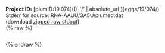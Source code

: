**Project ID:** [plumID:19.074]({{ '/' | absolute_url }}eggs/19/074/)  
Stderr for source:  RNA-AAUU/3A5U/plumed.dat   
(download [zipped raw stdout](plumed.dat.plumed.stdout.txt.zip))  
{% raw %}
<pre>
</pre>
{% endraw %}
